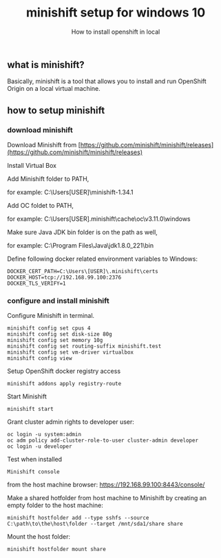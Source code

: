 ﻿---
layout: post
title: minishift setup for windows 10
subtitle: How to install openshift in local
tags: [technology]
comments: true
---


## what is minishift?

Basically, minishift is a tool that allows you to install and run OpenShift Origin on a local virtual machine.

## how to setup minishift

### download minishift
Download Minishift from [https://github.com/minishift/minishift/releases](https://github.com/minishift/minishift/releases)

Install Virtual Box

Add Minishift folder to PATH, 

for example: C:\Users\[USER]\minishift-1.34.1 

Add OC foldet to PATH, 

for example: C:\Users\[USER]\.minishift\cache\oc\v3.11.0\windows 

Make sure Java JDK bin folder is on the path as well, 

for example: C:\Program Files\Java\jdk1.8.0_221\bin 

Define following docker related environment variables to Windows:
~~~
DOCKER_CERT_PATH=C:\Users\[USER]\.minishift\certs 
DOCKER_HOST=tcp://192.168.99.100:2376 
DOCKER_TLS_VERIFY=1
~~~

### configure and install minishift
Configure Minishift in terminal. 
~~~
minishift config set cpus 4 
minishift config set disk-size 80g 
minishift config set memory 10g 
minishift config set routing-suffix minishift.test 
minishift config set vm-driver virtualbox 
minishift config view
~~~
Setup OpenShift docker registry access 
~~~
minishift addons apply registry-route
~~~
Start Minishift 
~~~
minishift start
~~~
Grant cluster admin rights to developer user: 
~~~
oc login -u system:admin 
oc adm policy add-cluster-role-to-user cluster-admin developer 
oc login -u developer
~~~

Test when installed
~~~
Minishift console 
~~~

from the host machine browser: https://192.168.99.100:8443/console/

Make a shared hotfolder from host machine to Minishift by creating an empty folder to the host machine: 
~~~
minishift hostfolder add --type sshfs --source C:\path\to\the\host\folder --target /mnt/sda1/share share
~~~
Mount the host folder:
~~~
minishift hostfolder mount share
~~~
